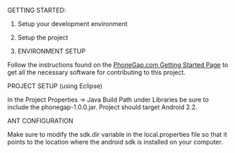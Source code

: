 GETTING STARTED:

1. Setup your development environment
2. Setup the project

1. ENVIRONMENT SETUP

Follow the instructions found on the <a href="http://www.phonegap.com/start">PhoneGap.com Getting Started Page</a> to get all the necessary software for contributing to this project.

PROJECT SETUP (using Eclipse)

In the Project Properties -> Java Build Path under Libraries be sure to include the phonegap-1.0.0.jar. Project should target Android 2.2.

ANT CONFIGURATION

Make sure to modify the sdk.dir variable in the local.properties file so that it points to the location where the android sdk is installed on your computer.